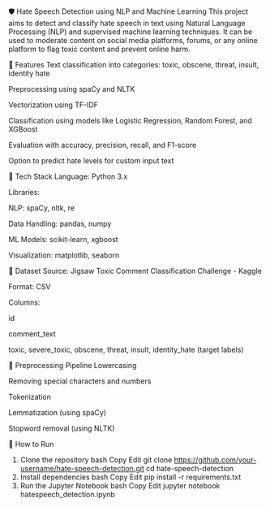 🛡️ Hate Speech Detection using NLP and Machine Learning
This project aims to detect and classify hate speech in text using Natural Language Processing (NLP) and supervised machine learning techniques. It can be used to moderate content on social media platforms, forums, or any online platform to flag toxic content and prevent online harm.

📌 Features
Text classification into categories: toxic, obscene, threat, insult, identity hate

Preprocessing using spaCy and NLTK

Vectorization using TF-IDF

Classification using models like Logistic Regression, Random Forest, and XGBoost

Evaluation with accuracy, precision, recall, and F1-score

Option to predict hate levels for custom input text

🧠 Tech Stack
Language: Python 3.x

Libraries:

NLP: spaCy, nltk, re

Data Handling: pandas, numpy

ML Models: scikit-learn, xgboost

Visualization: matplotlib, seaborn

📂 Dataset
Source: Jigsaw Toxic Comment Classification Challenge - Kaggle

Format: CSV

Columns:

id

comment_text

toxic, severe_toxic, obscene, threat, insult, identity_hate (target labels)

🧹 Preprocessing Pipeline
Lowercasing

Removing special characters and numbers

Tokenization

Lemmatization (using spaCy)

Stopword removal (using NLTK)

🚀 How to Run
1. Clone the repository
bash
Copy
Edit
git clone https://github.com/your-username/hate-speech-detection.git
cd hate-speech-detection
2. Install dependencies
bash
Copy
Edit
pip install -r requirements.txt
3. Run the Jupyter Notebook
bash
Copy
Edit
jupyter notebook hatespeech_detection.ipynb
